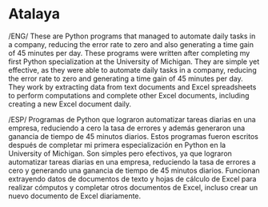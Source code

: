 # Atalaya
/ENG/
These are Python programs that managed to automate daily tasks in a company, reducing the error rate to zero and also generating a time gain of 45 minutes per day.
These programs were written after completing my first Python specialization at the University of Michigan. They are simple yet effective, as they were able to automate daily tasks in a company, reducing the error rate to zero and generating a time gain of 45 minutes per day. They work by extracting data from text documents and Excel spreadsheets to perform computations and complete other Excel documents, including creating a new Excel document daily.

/ESP/
Programas de Python que lograron automatizar tareas diarias en una empresa, reduciendo a cero la tasa de errores y además generaron una ganancia de tiempo de 45 minutos diarios.
Estos programas fueron escritos después de completar mi primera especialización en Python en la University of Michigan.
Son simples pero efectivos, ya que lograron automatizar tareas diarias en una empresa, reduciendo la tasa de errores a cero y generando una ganancia de tiempo de 45 minutos diarios. Funcionan extrayendo datos de documentos de texto y hojas de cálculo de Excel para realizar cómputos y completar otros documentos de Excel, incluso crear un nuevo documento de Excel diariamente.
